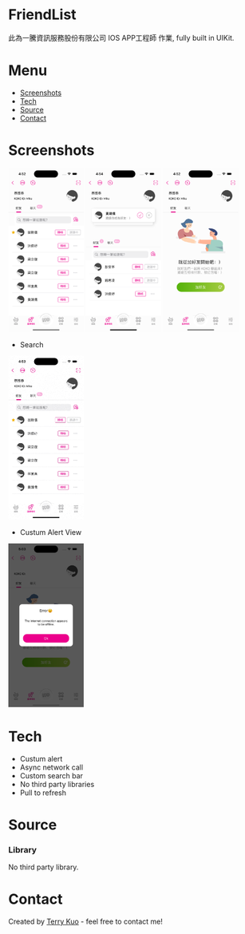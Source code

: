 
# FriendList
此為一騰資訊服務股份有限公司 IOS APP工程師 作業, fully built in UIKit. 

# Menu
* [Screenshots](#screenshots)
* [Tech](#Tech)
* [Source](#source)
* [Contact](#contact)


# Screenshots

<img src= "ReadmeSources/friendListView.png" width = 30% height = 30%>  <img src= "ReadmeSources/friendListWithInvitation.png" width = 30% height = 30%>
<img src= "ReadmeSources/emptyView.png" width = 30% height = 30%>

* Search

<img src= "ReadmeSources/search.gif" width = 30% height = 30%>

* Custum Alert View

<img src= "ReadmeSources/alertView.png" width = 30% height = 30%>



# Tech

* Custum alert
* Async network call
* Custom search bar
* No third party libraries
* Pull to refresh


# Source

### Library

No third party library.


# Contact
Created by [Terry Kuo](https://bento.me/terrykuo) - feel free to contact me!

